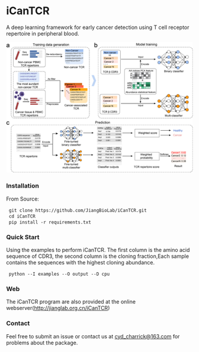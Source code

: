 # iCanTCR
A deep learning framework for early cancer detection using T cell receptor repertoire in peripheral blood.
<p float="left">
  <img src="Fig/Figure1fff.png"/>
</p>

### Installation

From Source:

```
 git clone https://github.com/JiangBioLab/iCanTCR.git
 cd iCanTCR
 pip install -r requirements.txt
```

### Quick Start
 Using the examples to perform iCanTCR. The first column is the amino acid sequence of CDR3, the second column is the cloning fraction,Each sample contains the sequences with the highest cloning abundance.
   
```
 python --I examples --O output --D cpu
```

### Web
 The iCanTCR program are also provided at the online webserver(http://jianglab.org.cn/iCanTCR)

### Contact
 Feel free to submit an issue or contact us at cyd_charrick@163.com for problems about the package.

